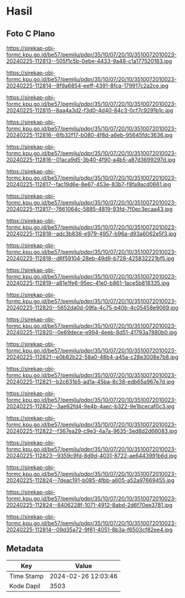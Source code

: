 # Hasil

## Foto C Plano

https://sirekap-obj-formc.kpu.go.id/be57/pemilu/pdpr/35/10/07/20/10/3510072010023-20240225-112813--505f1c5b-0ebe-4433-9a48-c1a177520183.jpg

https://sirekap-obj-formc.kpu.go.id/be57/pemilu/pdpr/35/10/07/20/10/3510072010023-20240225-112814--8f9a6854-eeff-4391-8fca-179917c2a2ce.jpg

https://sirekap-obj-formc.kpu.go.id/be57/pemilu/pdpr/35/10/07/20/10/3510072010023-20240225-112815--8aa4a3d2-f3d0-4d40-84c3-0cf7c9291b1c.jpg

https://sirekap-obj-formc.kpu.go.id/be57/pemilu/pdpr/35/10/07/20/10/3510072010023-20240225-112816--6fb32f17-b080-4f8d-a6eb-95645fdc3636.jpg

https://sirekap-obj-formc.kpu.go.id/be57/pemilu/pdpr/35/10/07/20/10/3510072010023-20240225-112816--01aca9d5-3b40-4f90-a4b5-a87d3699297d.jpg

https://sirekap-obj-formc.kpu.go.id/be57/pemilu/pdpr/35/10/07/20/10/3510072010023-20240225-112817--fac19d6e-8e67-453e-83b7-f8fa9acd0661.jpg

https://sirekap-obj-formc.kpu.go.id/be57/pemilu/pdpr/35/10/07/20/10/3510072010023-20240225-112817--7661064c-5885-4819-93fd-7f0ec3ecaa43.jpg

https://sirekap-obj-formc.kpu.go.id/be57/pemilu/pdpr/35/10/07/20/10/3510072010023-20240225-112818--adc3b836-e979-4957-b96a-d93a6062e5f3.jpg

https://sirekap-obj-formc.kpu.go.id/be57/pemilu/pdpr/35/10/07/20/10/3510072010023-20240225-112818--d6f59104-28eb-49d9-b728-425832221bf5.jpg

https://sirekap-obj-formc.kpu.go.id/be57/pemilu/pdpr/35/10/07/20/10/3510072010023-20240225-112819--a81e1fe6-95ec-41e0-b861-1ace5b818335.jpg

https://sirekap-obj-formc.kpu.go.id/be57/pemilu/pdpr/35/10/07/20/10/3510072010023-20240225-112820--5652da0d-09fa-4c75-b40b-4c05458e9069.jpg

https://sirekap-obj-formc.kpu.go.id/be57/pemilu/pdpr/35/10/07/20/10/3510072010023-20240225-112820--0e69dece-e994-4eeb-8d51-41793a7880b0.jpg

https://sirekap-obj-formc.kpu.go.id/be57/pemilu/pdpr/35/10/07/20/10/3510072010023-20240225-112821--e0b82b22-58a0-48b4-a45a-c28e3008e7b8.jpg

https://sirekap-obj-formc.kpu.go.id/be57/pemilu/pdpr/35/10/07/20/10/3510072010023-20240225-112821--b2c631b5-ad1a-45ba-8c38-edb65a967e7d.jpg

https://sirekap-obj-formc.kpu.go.id/be57/pemilu/pdpr/35/10/07/20/10/3510072010023-20240225-112822--3ae62fd4-9e4b-4aec-b322-9e1bcecaf0c3.jpg

https://sirekap-obj-formc.kpu.go.id/be57/pemilu/pdpr/35/10/07/20/10/3510072010023-20240225-112822--f367ea29-c9e3-4a7a-9635-3ed8d2d66083.jpg

https://sirekap-obj-formc.kpu.go.id/be57/pemilu/pdpr/35/10/07/20/10/3510072010023-20240225-112823--9359c9fd-8d9d-4031-8722-ae6443991b6d.jpg

https://sirekap-obj-formc.kpu.go.id/be57/pemilu/pdpr/35/10/07/20/10/3510072010023-20240225-112824--7deac191-b085-4fbb-a605-a52a97669455.jpg

https://sirekap-obj-formc.kpu.go.id/be57/pemilu/pdpr/35/10/07/20/10/3510072010023-20240225-112824--8406228f-1071-4912-8abd-2d6f70ee3781.jpg

https://sirekap-obj-formc.kpu.go.id/be57/pemilu/pdpr/35/10/07/20/10/3510072010023-20240225-112814--09d35a72-9f61-4051-8b3a-f6503cf82ee4.jpg


## Metadata

| Key        | Value               |
| ---------- | ------------------- |
| Time Stamp | 2024-02-26 12:03:46 |
| Kode Dapil | 3503                |



